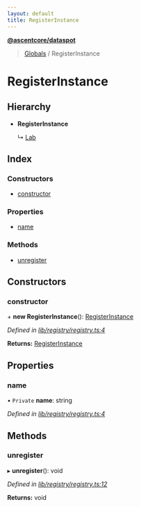 ```yaml
---
layout: default
title: RegisterInstance
---
```


**[@ascentcore/dataspot](../README.md)**

> [Globals](../globals.md) / RegisterInstance

# RegisterInstance

## Hierarchy

* **RegisterInstance**

  ↳ [Lab](lab.md)

## Index

### Constructors

* [constructor](registerinstance.md#constructor)

### Properties

* [name](registerinstance.md#name)

### Methods

* [unregister](registerinstance.md#unregister)

## Constructors

### constructor

\+ **new RegisterInstance**(): [RegisterInstance](registerinstance.md)

*Defined in [lib/registry/registry.ts:4](https://github.com/ascentcore/dataspot/blob/8a56680/lib/registry/registry.ts#L4)*

**Returns:** [RegisterInstance](registerinstance.md)

## Properties

### name

• `Private` **name**: string

*Defined in [lib/registry/registry.ts:4](https://github.com/ascentcore/dataspot/blob/8a56680/lib/registry/registry.ts#L4)*

## Methods

### unregister

▸ **unregister**(): void

*Defined in [lib/registry/registry.ts:12](https://github.com/ascentcore/dataspot/blob/8a56680/lib/registry/registry.ts#L12)*

**Returns:** void
